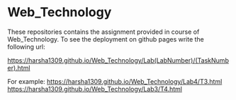 # Web_Technology

These repositories contains the assignment provided in course of Web_Technology.
To see the deployment on github pages write the following url:

https://harsha1309.github.io/Web_Technology/Lab(LabNumber)/(TaskNumber).html

For example: https://harsha1309.github.io/Web_Technology/Lab4/T3.html
             https://harsha1309.github.io/Web_Technology/Lab3/T4.html
